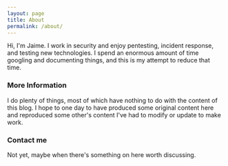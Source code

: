 ```yaml
---
layout: page
title: About
permalink: /about/
---
```


Hi, I'm Jaime. I work in security and enjoy pentesting, incident response, and testing new technologies. I spend an enormous amount of time googling and documenting things, and this is my attempt to reduce that time. 

### More Information

I do plenty of things, most of which have nothing to do with the content of this blog. I hope to one day to have produced some original content here and reproduced some other's content I've had to modify or update to make work. 

### Contact me

Not yet, maybe when there's something on here worth discussing.
